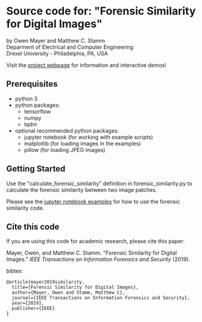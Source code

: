 # Source code for: "Forensic Similarity for Digital Images" 
by Owen Mayer and Matthew C. Stamm  
Deparment of Electrical and Computer Engineering  
Drexel University - Philadelphia, PA, USA

Visit the [project webpage](http://omayer.gitlab.io/forensicsimilarity/) for information and interactive demos!

## Prerequisites 
*  python 3
*  python packages:
    *  tensorflow
    *  numpy
    *  tqdm
* optional recommended python packages:
    *  jupyter notebook (for working with example scripts)
    *  matplotlib (for loading images in the examples)
    *  pillow (for loading JPEG images)

## Getting Started

Use the "calculate_forensic_similarity" definition in forensic_similarity.py to calculate the forensic similarity between two image patches.

Please see the [jupyter notebook examples](https://gitlab.com/MISLgit/forensic-similarity-for-digital-images/tree/master/examples) for how to use the forensic similarity code.

## Cite this code
If you are using this code for academic research, please cite this paper:

Mayer, Owen, and Matthew C. Stamm. "Forensic Similarity for Digital Images." *IEEE Transactions on Information Forensics and Security* (2019).

bibtex:
```
@article{mayer2019similarity,
  title={Forensic Similarity for Digital Images},
  author={Mayer, Owen and Stamm, Matthew C},
  journal={IEEE Transactions on Information Forensics and Security},
  year={2019},
  publisher={IEEE}
}
```
